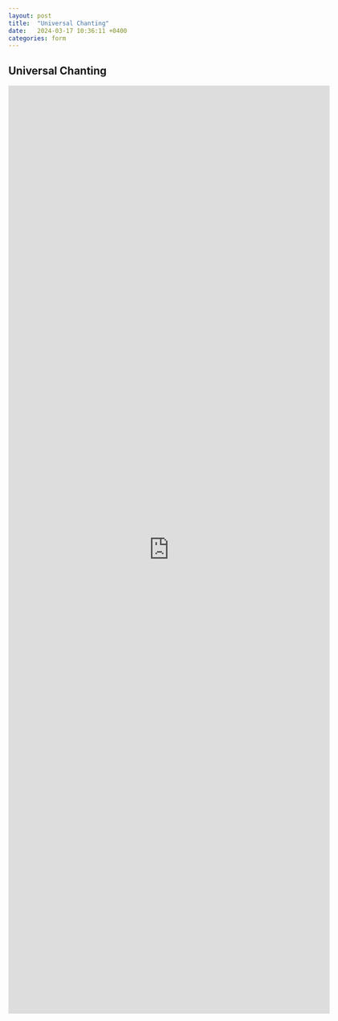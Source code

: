 ```yaml
---
layout: post
title:  "Universal Chanting"
date:   2024-03-17 10:36:11 +0400
categories: form
---
```


## Universal Chanting

<iframe src="https://docs.google.com/forms/d/e/1FAIpQLScC0zhpUvoWl4cYihAECs3ogeIu0MOQLdEvJHYPpgS9n324HA/viewform?embedded=true" width="640" height="1850" frameborder="0" marginheight="0" marginwidth="0">Loading…</iframe>


[jekyll-docs]: https://jekyllrb.com/docs/home
[jekyll-gh]:   https://github.com/jekyll/jekyll
[jekyll-talk]: https://talk.jekyllrb.com/
